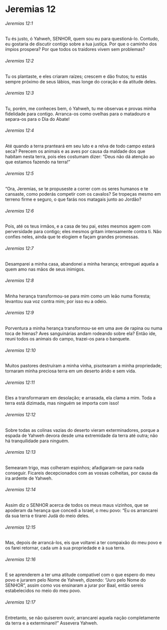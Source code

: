 # Jeremias 12

###### Jeremias 12:1

Tu és justo, ó Yahweh, SENHOR, quem sou eu para questioná-lo. Contudo, eu gostaria de discutir contigo sobre a tua justiça. Por que o caminho dos ímpios prospera? Por que todos os traidores vivem sem problemas?

###### Jeremias 12:2

Tu os plantaste, e eles criaram raízes; crescem e dão frutos; tu estás sempre próximo de seus lábios, mas longe do coração e da atitude deles.

###### Jeremias 12:3

Tu, porém, me conheces bem, ó Yahweh, tu me observas e provas minha fidelidade para contigo. Arranca-os como ovelhas para o matadouro e separa-os para o Dia do Abate!

###### Jeremias 12:4

Até quando a terra pranteará em seu luto e a relva de todo campo estará seca? Perecem os animais e as aves por causa da maldade dos que habitam nesta terra, pois eles costumam dizer: “Deus não dá atenção ao que estamos fazendo na terra!”

###### Jeremias 12:5

“Ora, Jeremias, se te propuseste a correr com os seres humanos e te cansaste, como poderás competir com os cavalos? Se tropeças mesmo em terreno firme e seguro, o que farás nos matagais junto ao Jordão?

###### Jeremias 12:6

Pois, até os teus irmãos, e a casa de teu pai, estes mesmos agem com perversidade para contigo; eles mesmos gritam intensamente contra ti. Não confies neles, ainda que te elogiem e façam grandes promessas.

###### Jeremias 12:7

Desamparei a minha casa, abandonei a minha herança; entreguei aquela a quem amo nas mãos de seus inimigos.

###### Jeremias 12:8

Minha herança transformou-se para mim como um leão numa floresta; levantou sua voz contra mim; por isso eu a odeio.

###### Jeremias 12:9

Porventura a minha herança transformou-se em uma ave de rapina ou numa toca de hienas? Aves sanguinárias andam rodeando sobre ela? Então ide, reuni todos os animais do campo, trazei-os para o banquete.

###### Jeremias 12:10

Muitos pastores destruíram a minha vinha, pisotearam a minha propriedade; tornaram minha preciosa terra em um deserto árido e sem vida.

###### Jeremias 12:11

Eles a transformaram em desolação; e arrasada, ela clama a mim. Toda a terra está dizimada, mas ninguém se importa com isso!

###### Jeremias 12:12

Sobre todas as colinas vazias do deserto vieram exterminadores, porque a espada de Yahweh devora desde uma extremidade da terra até outra; não há tranquilidade para ninguém.

###### Jeremias 12:13

Semearam trigo, mas colheram espinhos; afadigaram-se para nada conseguir. Ficareis decepcionados com as vossas colheitas, por causa da ira ardente de Yahweh.

###### Jeremias 12:14

Assim diz o SENHOR acerca de todos os meus maus vizinhos, que se apoderam da herança que concedi a Israel, o meu povo: “Eu os arrancarei da sua terra e tirarei Judá do meio deles.

###### Jeremias 12:15

Mas, depois de arrancá-los, eis que voltarei a ter compaixão do meu povo e os farei retornar, cada um à sua propriedade e à sua terra.

###### Jeremias 12:16

E se aprenderem a ter uma atitude compatível com o que espero do meu povo e jurarem pelo Nome de Yahweh, dizendo: “Juro pelo Nome do SENHOR”, assim como vos ensinaram a jurar por Baal, então sereis estabelecidos no meio do meu povo.

###### Jeremias 12:17

Entretanto, se não quiserem ouvir, arrancarei aquela nação completamente da terra e a exterminarei!” Assevera Yahweh.

